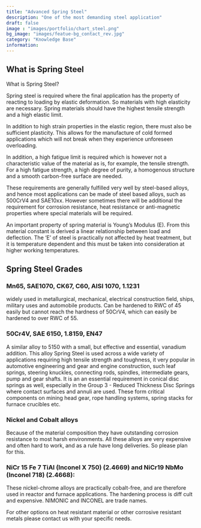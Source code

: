 ```yaml
---
title: "Advanced Spring Steel"
description: "One of the most demanding steel application"
draft: false
image : "images/portfolio/chart_steel.png"
bg_image: "images/featue-bg_contact_rev.jpg"
category: "Knowledge Base"
information:
---
```


## What is Spring Steel
What is Spring Steel?

Spring steel is required where the final application has the property of reacting to loading by elastic deformation. So materials with high
elasticity are necessary. Spring materials should have the highest tensile strength and a high elastic limit.

In addition to high strain properties in the elastic region, there must also be sufficient plasticity. This allows for the manufacture of cold
formed applications which will not break when they experience unforeseen overloading.

In addition, a high fatigue limit is required which is however not a characteristic value of the material as is, for example, the tensile
strength. For a high fatigue strength, a high degree of purity, a homogenous structure and a smooth carbon-free surface are needed.

These requirements are generally fulfilled very well by steel-based alloys, and hence most applications can be made of steel based alloys,
such as 500CrV4 and SAE10xx. However sometimes there will be additional the requirement for corrosion resistance, heat resistance or
anti-magnetic properties where special materials will be required.

An important property of spring material is Young’s Modulus (E). From this material constant is derived a linear relationship between load
and deflection. The ‘E’ of steel is practically not affected by heat treatment, but it is temperature dependent and this must be taken into
consideration at higher working temperatures.

## Spring Steel Grades

### Mn65, SAE1070, CK67, C60, AISI 1070, 1.1231
widely used in metallurgical, mechanical, electrical construction field, ships, military uses and automobile products. Can be hardened to RWC of 45 easily but cannot reach the hardness of 50CrV4, which can easily be hardened to over RWC of 55.

### 50Cr4V, SAE 6150, 1.8159, EN47
 A similar alloy to 5150 with a small, but effective and essential, vanadium addition. This alloy Spring Steel  is used across a wide variety of applications requiring high tensile strength and toughness, it very popular in automotive engineering and gear and engine construction, such leaf springs, steering knuckles, connecting rods, spindles, intermediate gears, pump and gear shafts. It is an an essential requirement in conical disc springs as well, especially in the Group 3 - Reduced Thickness Disc Springs where contact surfaces and annuli are used. These form critical components on  mining head gear, rope handling systems, spring stacks for furnace crucibles etc.
  
### Nickel and Cobalt alloys
Because of the material composition they have outstanding corrosion resistance to most harsh environments. All these alloys are very expensive and often hard to work, and as a rule have long
deliveries. So please plan for this.

### NiCr 15 Fe 7 TiAl (Inconel X 750) (2.4669) and NiCr19 NbMo (Inconel 718) (2.4668):
These nickel-chrome alloys are practically cobalt-free, and are therefore used in reactor and furnace applications. The hardening process is diff cult and expensive. NIMONIC and INCONEL are trade names.

For other options on heat resistant material or other corrosive resistant metals please contact us with your specific needs.
